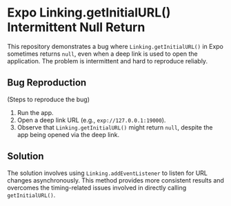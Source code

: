 # Expo Linking.getInitialURL() Intermittent Null Return

This repository demonstrates a bug where `Linking.getInitialURL()` in Expo sometimes returns `null`, even when a deep link is used to open the application.  The problem is intermittent and hard to reproduce reliably.

## Bug Reproduction

(Steps to reproduce the bug)
1. Run the app.
2. Open a deep link URL (e.g., `exp://127.0.0.1:19000`).
3. Observe that `Linking.getInitialURL()` might return `null`, despite the app being opened via the deep link.

## Solution

The solution involves using `Linking.addEventListener` to listen for URL changes asynchronously. This method provides more consistent results and overcomes the timing-related issues involved in directly calling `getInitialURL()`.